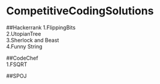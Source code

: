 # CompetitiveCodingSolutions

##Hackerrank 
1.FlippingBits  
2.UtopianTree  
3.Sherlock and Beast  
4.Funny String  

##CodeChef  
1.FSQRT  

##SPOJ  


